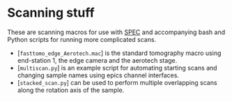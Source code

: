 # Scanning stuff
These are scanning macros for use with [SPEC](http://www.certif.com/spec.html) and accompanying bash and Python scripts for running more complicated scans.

- [`fasttomo_edge_Aerotech.mac`] is the standard tomography macro using end-station 1, the edge camera and the aerotech stage.
- [`multiscan.py`] is an example script for automating starting scans and changing sample names using epics channel interfaces.
- [`stacked_scan.py`] can be used to perform multiple overlapping scans along the rotation axis of the sample.

